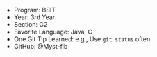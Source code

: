 - Program: BSIT
- Year: 3rd Year
- Section: G2
- Favorite Language: Java, C
- One Git Tip Learned: e.g., Use `git status` often
- GitHub: @Myst-fib